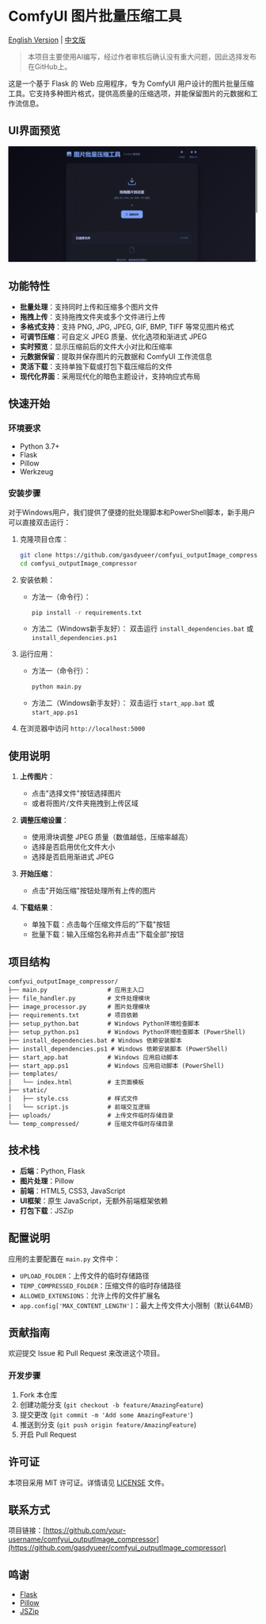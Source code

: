 # ComfyUI 图片批量压缩工具

[English Version](README_en.md) | [中文版](README.md)

> 本项目主要使用AI编写，经过作者审核后确认没有重大问题，因此选择发布在GitHub上。

这是一个基于 Flask 的 Web 应用程序，专为 ComfyUI 用户设计的图片批量压缩工具。它支持多种图片格式，提供高质量的压缩选项，并能保留图片的元数据和工作流信息。


## UI界面预览

![UI界面预览](docs/UI.png)


## 功能特性

- **批量处理**：支持同时上传和压缩多个图片文件
- **拖拽上传**：支持拖拽文件夹或多个文件进行上传
- **多格式支持**：支持 PNG, JPG, JPEG, GIF, BMP, TIFF 等常见图片格式
- **可调节压缩**：可自定义 JPEG 质量、优化选项和渐进式 JPEG
- **实时预览**：显示压缩前后的文件大小对比和压缩率
- **元数据保留**：提取并保存图片的元数据和 ComfyUI 工作流信息
- **灵活下载**：支持单独下载或打包下载压缩后的文件
- **现代化界面**：采用现代化的暗色主题设计，支持响应式布局

## 快速开始

### 环境要求

- Python 3.7+
- Flask
- Pillow
- Werkzeug

### 安装步骤

对于Windows用户，我们提供了便捷的批处理脚本和PowerShell脚本，新手用户可以直接双击运行：

1. 克隆项目仓库：
   ```bash
   git clone https://github.com/gasdyueer/comfyui_outputImage_compressor.git
   cd comfyui_outputImage_compressor
   ```

2. 安装依赖：
   - 方法一（命令行）：
     ```bash
     pip install -r requirements.txt
     ```
   - 方法二（Windows新手友好）：
     双击运行 `install_dependencies.bat` 或 `install_dependencies.ps1`

3. 运行应用：
   - 方法一（命令行）：
     ```bash
     python main.py
     ```
   - 方法二（Windows新手友好）：
     双击运行 `start_app.bat` 或 `start_app.ps1`

4. 在浏览器中访问 `http://localhost:5000`

## 使用说明

1. **上传图片**：
   - 点击"选择文件"按钮选择图片
   - 或者将图片/文件夹拖拽到上传区域

2. **调整压缩设置**：
   - 使用滑块调整 JPEG 质量（数值越低，压缩率越高）
   - 选择是否启用优化文件大小
   - 选择是否启用渐进式 JPEG

3. **开始压缩**：
   - 点击"开始压缩"按钮处理所有上传的图片

4. **下载结果**：
   - 单独下载：点击每个压缩文件后的"下载"按钮
   - 批量下载：输入压缩包名称并点击"下载全部"按钮

## 项目结构

```
comfyui_outputImage_compressor/
├── main.py                 # 应用主入口
├── file_handler.py         # 文件处理模块
├── image_processor.py      # 图片处理模块
├── requirements.txt        # 项目依赖
├── setup_python.bat        # Windows Python环境检查脚本
├── setup_python.ps1        # Windows Python环境检查脚本 (PowerShell)
├── install_dependencies.bat # Windows 依赖安装脚本
├── install_dependencies.ps1 # Windows 依赖安装脚本 (PowerShell)
├── start_app.bat           # Windows 应用启动脚本
├── start_app.ps1           # Windows 应用启动脚本 (PowerShell)
├── templates/
│   └── index.html          # 主页面模板
├── static/
│   ├── style.css           # 样式文件
│   └── script.js           # 前端交互逻辑
├── uploads/                # 上传文件临时存储目录
└── temp_compressed/        # 压缩文件临时存储目录
```

## 技术栈

- **后端**：Python, Flask
- **图片处理**：Pillow
- **前端**：HTML5, CSS3, JavaScript
- **UI框架**：原生 JavaScript，无额外前端框架依赖
- **打包下载**：JSZip

## 配置说明

应用的主要配置在 `main.py` 文件中：

- `UPLOAD_FOLDER`：上传文件的临时存储路径
- `TEMP_COMPRESSED_FOLDER`：压缩文件的临时存储路径
- `ALLOWED_EXTENSIONS`：允许上传的文件扩展名
- `app.config['MAX_CONTENT_LENGTH']`：最大上传文件大小限制（默认64MB）

## 贡献指南

欢迎提交 Issue 和 Pull Request 来改进这个项目。

### 开发步骤

1. Fork 本仓库
2. 创建功能分支 (`git checkout -b feature/AmazingFeature`)
3. 提交更改 (`git commit -m 'Add some AmazingFeature'`)
4. 推送到分支 (`git push origin feature/AmazingFeature`)
5. 开启 Pull Request

## 许可证

本项目采用 MIT 许可证。详情请见 [LICENSE](LICENSE) 文件。

## 联系方式

项目链接：[https://github.com/your-username/comfyui_outputImage_compressor](https://github.com/gasdyueer/comfyui_outputImage_compressor)

## 鸣谢

- [Flask](https://flask.palletsprojects.com/)
- [Pillow](https://python-pillow.org/)
- [JSZip](https://stuk.github.io/jszip/)